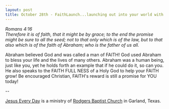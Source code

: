 ```yaml
---
layout: post
title: October 28th - FaithLaunch...launching out into your world with
---
```


_Romans 4:16  
Therefore it is of faith, that it might be by grace; to the end the
promise might be sure to all the seed; not to that only which is of
the law, but to that also which is of the faith of Abraham; who is
the father of us all._

Abraham believed God and was called a man of FAITH! God used
Abraham to bless your life and the lives of many others. Abraham was
a human being, just like you, yet he holds forth an example that if
he could do it, so can you. He also speaks to the FAITH FULL NESS of
a Holy God to help your FAITH grow! Be encouraged Christian, FAITH's
reward is still a promise for YOU today!

 --

<a href=http://jesuseveryday.net>Jesus Every Day</a> is a ministry of <a href=http://rodgersbaptist.net>Rodgers Baptist Church</a> in Garland, Texas.
